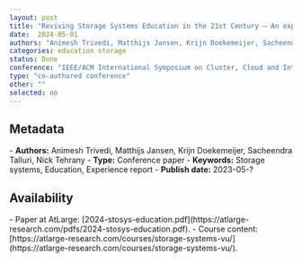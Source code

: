 ```yaml
---
layout: post
title: "Reviving Storage Systems Education in the 21st Century — An experience report"
date:  2024-05-01
authors: "Animesh Trivedi, Matthijs Jansen, Krijn Doekemeijer, Sacheendra Talluri, Nick Tehrany "
categories: education storage
status: Done
conference: "IEEE/ACM International Symposium on Cluster, Cloud and Internet Computing 2024"
type: "co-authored conference"
other: ""
selected: no
---
```


<h2>Metadata</h2>
- <b>Authors:</b> Animesh Trivedi, Matthijs Jansen, Krijn Doekemeijer, Sacheendra Talluri, Nick Tehrany
- <b>Type:</b> Conference paper
- <b>Keywords:</b> Storage systems, Education, Experience report
- <b>Publish date:</b> 2023-05-?

<h2>Availability</h2>
- Paper at AtLarge: [2024-stosys-education.pdf](https://atlarge-research.com/pdfs/2024-stosys-education.pdf).
- Course content: [https://atlarge-research.com/courses/storage-systems-vu/](https://atlarge-research.com/courses/storage-systems-vu/).
